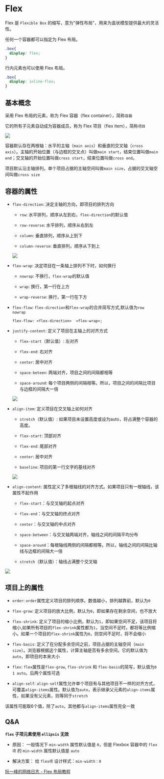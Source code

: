 # Flex

Flex 是 `Flexible Box` 的缩写，意为"弹性布局"，用来为盒状模型提供最大的灵活性。

任何一个容器都可以指定为 Flex 布局。

```css
.box{
  display: flex;
}
```

行内元素也可以使用 Flex 布局。

```css
.box{
  display: inline-flex;
}
```
## 基本概念

采用 Flex 布局的元素，称为 Flex 容器（flex container），简称`容器`

它的所有子元素自动成为容器成员，称为 Flex 项目（flex item），简称`项目`

![](http://www.ruanyifeng.com/blogimg/asset/2015/bg2015071004.png)

容器默认存在两根轴：水平的主轴（`main axis`）和垂直的交叉轴（`cross axis`）。主轴的开始位置（与边框的交叉点）叫做`main start`，结束位置叫做`main end`；交叉轴的开始位置叫做`cross start`，结束位置叫做`cross end`。

项目默认沿主轴排列。单个项目占据的主轴空间叫做`main size`，占据的交叉轴空间叫做`cross size`

## 容器的属性

- `flex-direction`: 决定主轴的方向，即项目的排列方向

  - `row`: 水平排列，顺序从左到右，`flex-direction`的默认值

  - `row-reverse`: 水平排列，顺序从右到左

  - `column`: 垂直排列，顺序从上到下

  - `column-reverse`: 垂直排列，顺序从下到上

  ![](http://www.ruanyifeng.com/blogimg/asset/2015/bg2015071005.png)

- `flex-wrap`: 决定项目在一条轴上排列不下时，如何换行

  - `nowrap`: 不换行，`flex-wrap`的默认值

  - `wrap`: 换行，第一行在上方

  - `wrap-reverse`: 换行，第一行在下方

- `flex-flow`: `flex-direction`和`flex-wrap`的合并简写方式,默认值为`row nowrap`

  ```
  flex-flow: <flex-direction>  <flex-wrap>;
  ```

- `justify-content`: 定义了项目在主轴上的对齐方式

  - `flex-start`（默认值）: 左对齐

  - `flex-end`: 右对齐

  - `center`: 居中对齐

  - `space-beteen`: 两端对齐，项目之间的间隔都相等

  - `space-around`: 每个项目两侧的间隔相等。所以，项目之间的间隔比项目与边框的间隔大一倍

  ![](http://www.ruanyifeng.com/blogimg/asset/2015/bg2015071010.png)

- `align-item`: 定义项目在交叉轴上如何对齐

  - `stretch`（默认值）: 如果项目未设置高度或设为auto，将占满整个容器的高度。

  - `flex-start`: 顶部对齐

  - `flex-end`: 尾部对齐

  - `center`: 居中对齐

  - `baseline`: 项目的第一行文字的基线对齐

  ![](http://www.ruanyifeng.com/blogimg/asset/2015/bg2015071011.png)

- `align-content`: 属性定义了多根轴线的对齐方式。如果项目只有一根轴线，该属性不起作用

  - `flex-start`：与交叉轴的起点对齐

  - `flex-end`：与交叉轴的终点对齐

  - `center`：与交叉轴的中点对齐

  - `space-between`：与交叉轴两端对齐，轴线之间的间隔平均分布

  - `space-around`：每根轴线两侧的间隔都相等。所以，轴线之间的间隔比轴线与边框的间隔大一倍

  - `stretch`（默认值）：轴线占满整个交叉轴

![](http://www.ruanyifeng.com/blogimg/asset/2015/bg2015071012.png)

## 项目上的属性

- `order`: `order`属性定义项目的排列顺序。数值越小，排列越靠前，默认为`0`

- `flex-grow`: 定义项目的放大比例，默认为`0`，即如果存在剩余空间，也不放大

- `flex-shrink`: 定义了项目的缩小比例，默认为`1`，即如果空间不足，该项目将缩小,如果所有项目的`flex-shrink`属性都为`1`，当空间不足时，都将等比例缩小。如果一个项目的`flex-shrink`属性为`0`，则空间不足时，将不会缩小

- `flex-basis`: 定义了在分配多余空间之前，项目占据的主轴空间（`main size`）。浏览器根据这个属性，计算主轴是否有多余空间。它的默认值为`auto`，即项目的本来大小

- `flex`: `flex`属性是`flex-grow`, `flex-shrink` 和 `flex-basis`的简写，默认值为`0 1 auto`。后两个属性可选

- `align-self`: `align-self`属性允许单个项目有与其他项目不一样的对齐方式，可覆盖`align-items`属性。默认值为`auto`，表示继承父元素的`align-items`属性，如果没有父元素，则等同于`stretch`

该属性可能取6个值，除了`auto`，其他都与`align-items`属性完全一致

## Q&A

**`flex` 子项元素使用 `ellipsis` 无效**

- 原因： 一般情况下 `min-width` 属性默认值是 `0`，但是 Flexbox 容器中的 `flex项` 的 `min-width` 属性默认值是 `auto`

- 解决方案： 给 `flex项` 设计样式：`min-width：0`

[阮一峰的网络日志 - Flex 布局教程](http://www.ruanyifeng.com/blog/2015/07/flex-grammar.html)